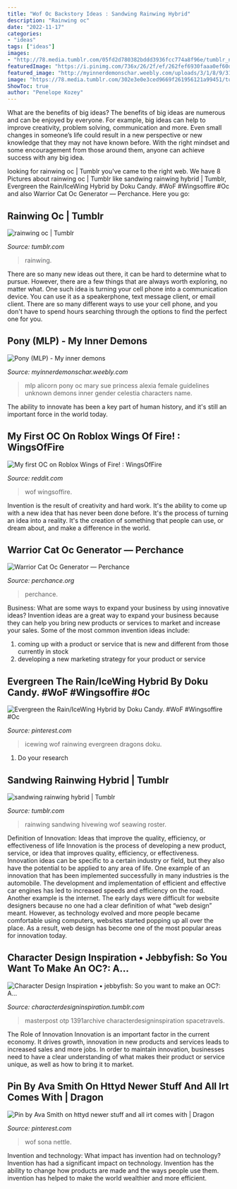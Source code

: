 ```yaml
---
title: "Wof Oc Backstory Ideas : Sandwing Rainwing Hybrid"
description: "Rainwing oc"
date: "2022-11-17"
categories:
- "ideas"
tags: ["ideas"]
images:
- "http://78.media.tumblr.com/05fd2d780382bddd3936fcc774a8f96e/tumblr_n1wljomJiG1rxw2cwo1_1280.png"
featuredImage: "https://i.pinimg.com/736x/26/2f/ef/262fef6930faaa0ef60d0af9f6903694.jpg"
featured_image: "http://myinnerdemonschar.weebly.com/uploads/3/1/8/9/31896135/5221012_orig.png"
image: "https://78.media.tumblr.com/302e3e0e3ced9669f261956121a99451/tumblr_ose10gAf5X1u8c8v0o1_500.png"
ShowToc: true
author: "Penelope Kozey"
---
```



What are the benefits of big ideas?
The benefits of big ideas are numerous and can be enjoyed by everyone. For example, big ideas can help to improve creativity, problem solving, communication and more. Even small changes in someone’s life could result in a new perspective or new knowledge that they may not have known before. With the right mindset and some encouragement from those around them, anyone can achieve success with any big idea.

	

		
looking for rainwing oc | Tumblr you've came to the right web. We have 8 Pictures about rainwing oc | Tumblr like sandwing rainwing hybrid | Tumblr, Evergreen the Rain/IceWing Hybrid by Doku Candy. #WoF #Wingsoffire #Oc and also Warrior Cat Oc Generator ― Perchance. Here you go:
		
    
## Rainwing Oc | Tumblr

<img loading=lazy src="https://78.media.tumblr.com/302e3e0e3ced9669f261956121a99451/tumblr_ose10gAf5X1u8c8v0o1_500.png" onerror="this.onerror=null;this.src='https://tse1.mm.bing.net/th?id=OIP.5W9ASkqh6mTLBp4VTv_TDAHaHa&amp;pid=15.1';" alt="rainwing oc | Tumblr">

_Source: tumblr.com_

>rainwing. 

	

There are so many new ideas out there, it can be hard to determine what to pursue. However, there are a few things that are always worth exploring, no matter what. One such idea is turning your cell phone into a communication device. You can use it as a speakerphone, text message client, or email client. There are so many different ways to use your cell phone, and you don't have to spend hours searching through the options to find the perfect one for you.

    
## Pony (MLP) - My Inner Demons

<img loading=lazy src="http://myinnerdemonschar.weebly.com/uploads/3/1/8/9/31896135/5221012_orig.png" onerror="this.onerror=null;this.src='https://tse3.mm.bing.net/th?id=OIP.AEIHFfbjP5PLz7Np8TgqbgHaGC&amp;pid=15.1';" alt="Pony (MLP) - My inner demons">

_Source: myinnerdemonschar.weebly.com_

>mlp alicorn pony oc mary sue princess alexia female guidelines unknown demons inner gender celestia characters name. 

	

The ability to innovate has been a key part of human history, and it's still an important force in the world today.

    
## My First OC On Roblox Wings Of Fire! : WingsOfFire

<img loading=lazy src="https://preview.redd.it/0v2f8m7944t51.png?auto=webp&amp;s=2f0713fb3eee8aaf24c461bf9549702638945f94" onerror="this.onerror=null;this.src='https://tse1.mm.bing.net/th?id=OIP.7mS1JG0SC8G3EvnNGIkiwgHaDz&amp;pid=15.1';" alt="My first OC on Roblox Wings of Fire! : WingsOfFire">

_Source: reddit.com_

>wof wingsoffire. 

	

Invention is the result of creativity and hard work. It's the ability to come up with a new idea that has never been done before. It's the process of turning an idea into a reality. It's the creation of something that people can use, or dream about, and make a difference in the world.

    
## Warrior Cat Oc Generator ― Perchance

<img loading=lazy src="https://perchance.org/api/getGeneratorScreenshot?generatorName=warrior-cat-oc-generator" onerror="this.onerror=null;this.src='https://tse1.mm.bing.net/th?id=OIP.hZ80cvftpbsd1hOiVpJlSgHaEo&amp;pid=15.1';" alt="Warrior Cat Oc Generator ― Perchance">

_Source: perchance.org_

>perchance. 

	

Business: What are some ways to expand your business by using innovative ideas?
Invention ideas are a great way to expand your business because they can help you bring new products or services to market and increase your sales. Some of the most common invention ideas include:
1. coming up with a product or service that is new and different from those currently in stock
2. developing a new marketing strategy for your product or service

    
## Evergreen The Rain/IceWing Hybrid By Doku Candy. #WoF #Wingsoffire #Oc

<img loading=lazy src="https://i.pinimg.com/736x/62/36/74/6236749668560305e5fdc49a8bc0d691.jpg" onerror="this.onerror=null;this.src='https://tse2.mm.bing.net/th?id=OIP.cCK5MY4K4Q1qNR0OEyRRIAHaF7&amp;pid=15.1';" alt="Evergreen the Rain/IceWing Hybrid by Doku Candy. #WoF #Wingsoffire #Oc">

_Source: pinterest.com_

>icewing wof rainwing evergreen dragons doku. 

	

1. Do your research

    
## Sandwing Rainwing Hybrid | Tumblr

<img loading=lazy src="https://66.media.tumblr.com/25cc8783a368c39b9ea1bc5b8bb221b8/tumblr_ppnfgaWIBq1wz1wsqo1_500.png" onerror="this.onerror=null;this.src='https://tse2.mm.bing.net/th?id=OIP.ZjNOj0qLCFGAdJEihEFykgHaHp&amp;pid=15.1';" alt="sandwing rainwing hybrid | Tumblr">

_Source: tumblr.com_

>rainwing sandwing hivewing wof seawing roster. 

	

Definition of Innovation: Ideas that improve the quality, efficiency, or effectiveness of life
Innovation is the process of developing a new product, service, or idea that improves quality, efficiency, or effectiveness. Innovation ideas can be specific to a certain industry or field, but they also have the potential to be applied to any area of life. 
One example of an innovation that has been implemented successfully in many industries is the automobile. The development and implementation of efficient and effective car engines has led to increased speeds and efficiency on the road. Another example is the internet. The early days were difficult for website designers because no one had a clear definition of what “web design” meant. However, as technology evolved and more people became comfortable using computers, websites started popping up all over the place. As a result, web design has become one of the most popular areas for innovation today.

    
## Character Design Inspiration • Jebbyfish: So You Want To Make An OC?: A...

<img loading=lazy src="http://78.media.tumblr.com/05fd2d780382bddd3936fcc774a8f96e/tumblr_n1wljomJiG1rxw2cwo1_1280.png" onerror="this.onerror=null;this.src='https://tse2.mm.bing.net/th?id=OIP.4A3WdMMtDTtrGbl_njDMewHaER&amp;pid=15.1';" alt="Character Design Inspiration • jebbyfish: So you want to make an OC?: A...">

_Source: characterdesigninspiration.tumblr.com_

>masterpost otp 1391archive characterdesigninspiration spacetravels. 

	

The Role of Innovation
Innovation is an important factor in the current economy. It drives growth, innovation in new products and services leads to increased sales and more jobs. In order to maintain innovation, businesses need to have a clear understanding of what makes their product or service unique, as well as how to bring it to market.

    
## Pin By Ava Smith On Httyd Newer Stuff And All Irt Comes With | Dragon

<img loading=lazy src="https://i.pinimg.com/736x/26/2f/ef/262fef6930faaa0ef60d0af9f6903694.jpg" onerror="this.onerror=null;this.src='https://tse3.mm.bing.net/th?id=OIP.4C72tBk14_w4e1vu-pTsjQHaDt&amp;pid=15.1';" alt="Pin by Ava Smith on httyd newer stuff and all irt comes with | Dragon">

_Source: pinterest.com_

>wof sona nettle. 

	

Invention and technology: What impact has invention had on technology?
Invention has had a significant impact on technology. Invention has the ability to change how products are made and the ways people use them. invention has helped to make the world wealthier and more efficient.

